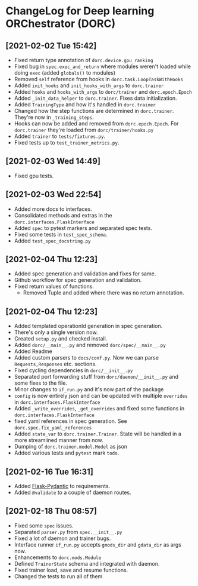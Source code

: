 # ChangeLog for Deep learning ORChestrator (DORC)

## [2021-02-02 Tue 15:42]
- Fixed return type annotation of `dorc.device.gpu_ranking`
- Fixed bug in `spec.exec_and_return` where modules weren't loaded while doing
  `exec` (added `globals()` to modules)
- Removed `self` reference from hooks in `dorc.task.LoopTaskWithHooks`
- Added `init_hooks` and `init_hooks_with_args` to `dorc.trainer`
- Added `hooks` and `hooks_with_args` to `dorc/trainer` and `dorc.epoch.Epoch`
- Added `_init_data_helper` to `dorc.trainer`. Fixes data initialization.
- Added `TrainingType` and how it's handled in `dorc.trainer`
- Changed how the step functions are determined in `dorc.trainer`. They're now
  in `_training_steps`.
- Hooks can now be added and removed from `dorc.epoch.Epoch`. For `dorc.trainer`
  they're loaded from `dorc/trainer/hooks.py`
- Added `trainer` to `tests/fixtures.py`.
- Fixed tests up to `test_trainer_metrics.py`.

## [2021-02-03 Wed 14:49]
- Fixed gpu tests.

## [2021-02-03 Wed 22:54]
- Added more docs to interfaces.
- Consolidated methods and extras in the `dorc.interfaces.FlaskInterface`
- Added `spec` to pytest markers and separated spec tests.
- Fixed some tests in `test_spec_schema`.
- Added `test_spec_docstring.py`

## [2021-02-04 Thu 12:23]
- Added spec generation and validation and fixes for same.
- Github workflow for spec generation and validation.
- Fixed return values of functions.
  - Removed Tuple and added where there was no return annotation.

## [2021-02-04 Thu 12:23]
- Added templated operationId generation in spec generation.
- There's only a single version now.
- Created `setup.py` and checked install.
- Added `dorc/__main__.py` and removed `dorc/spec/__main__.py`
- Added Readme
- Added custom parsers to `docs/conf.py`. Now we can parse `Requests,Responses`
  etc. sections.
- Fixed cycling dependencies in `dorc/__init__.py`
- Separated port forwarding stuff from `dorc/daemon/__init__.py` and some fixes
  to the file.
- Minor changes to `if_run.py` and it's now part of the package
- `config` is now entirely json and can be updated with multiple `overrides` in
  `dorc.interfaces.FlaskInterface`
- Added `_write_overrides`, `_get_overrides` and fixed some functions in
  `dorc.interfaces.FlaskInterface`
- fixed yaml references in spec generation. See `dorc.spec.fix_yaml_references`
- Added `state_var` to `dorc.trainer.Trainer`. State will be handled in a more
  streamlined manner from now.
- Dumping of `dorc.trainer.model.Model` as json
- Added various tests and `pytest` mark `todo`.

## [2021-02-16 Tue 16:31]
- Added [Flask-Pydantic](https://github.com/bauerji/flask_pydantic) to requirements.
- Added `@validate` to a couple of daemon routes.

## [2021-02-18 Thu 08:57]
- Fixed some `spec` issues.
- Separated `parser.py` from `spec.__init__.py`
- Fixed a lot of daemon and trainer bugs.
- Interface runner `if_run.py` accepts `gmods_dir` and `gdata_dir` as args now.
- Enhancements to `dorc.mods.Module`
- Defined `TrainerState` schema and integrated with daemon.
- Fixed trainer load, save and resume functions.
- Changed the tests to run all of them
